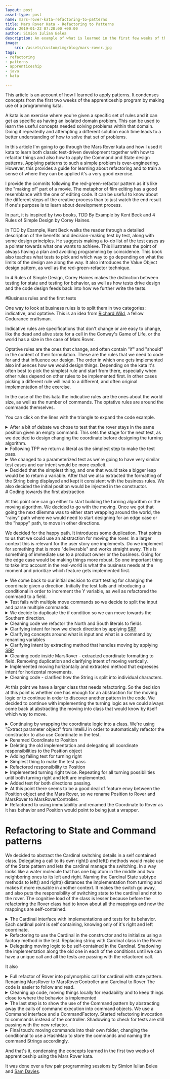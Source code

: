 ```yaml
---
layout: post
asset-type: post
name: mars-rover-kata-refactoring-to-patterns
title: Mars Rover Kata - Refactoring to Patterns
date: 2019-01-22 07:20:00 +00:00
author: Simion Iulian Belea
description: An example of what is learned in the first few weeks of the apprenticeship with the Mars Rover kata.
image: 
    src: /assets/custom/img/blog/mars-rover.jpg
tags: 
- refactoring
- patterns
- apprenticeship
- java
- kata

---
```


This article is an account of how I learned to apply patterns. It condenses concepts from the first two weeks of the apprenticeship program by making use of a programming kata.

A kata is an exercise where you're given a specific set of rules and it can get as specific as having an isolated domain problem. This can be used to learn the useful concepts needed solving problems within that domain. Doing it repeatedly and attempting a different solution each time leads to a better understanding of how to solve that set of problems.

In this article I&#39;m going to go through the Mars Rover kata and how I used it kata to learn both classic test-driven development together with how to refactor things and also how to apply the Command and State design patterns. Applying patterns to such a simple problem is over-engineering. However, this provides a guide for learning about refactoring and to train a sense of where they can be applied it's a very good exercise.

I provide the commits following the red-green-refactor pattern as it&#39;s like the &quot;making of&quot; part of a movie. The metaphor of film editing has a good resemblance with the one of editing code. It can be useful to know about the different steps of the creative process than to just watch the end result if one&#39;s purpose is to learn about development process.

In part, it is inspired by two books, TDD By Example by Kent Beck and 4 Rules of Simple Design by Corey Haines.

In TDD by Example, Kent Beck walks the reader through a detailed description of the benefits and decision-making test by test, along with some design principles. He suggests making a to-do list of the test cases as a pointer towards what one wants to achieve. This illustrates the point of always having a plan and avoiding programming by coincidence. This book also teaches what tests to pick and which way to go depending on what the limits of the design are along the way. It also introduces the Value Object design pattern, as well as the red-green-refactor technique.

In 4 Rules of Simple Design, Corey Haines makes the distinction between testing for state and testing for behavior, as well as how tests drive design and the code design feeds back into how we further write the tests.

#Business rules and the first tests

One way to look at business rules is to split them in two categories: indicative, and optative. This is an idea from [Richard Wild](https://codurance.com/publications/author/richard-wild/), a fellow Codurance craftsman.

Indicative rules are specifications that don&#39;t change or are easy to change, like the dead and alive state for a cell in the Conway&#39;s Game of Life, or the world has a size in the case of Mars Rover.

Optative rules are the ones that change, and often contain &quot;if&quot; and &quot;should&quot; in the content of their formulation. These are the rules that we need to code for and that influence our design. The order in which one gets implemented also influences how we would design things. Depending on the kata it&#39;s often best to pick the simplest rule and start from there, especially when other rules depend on other rules to be implemented first. In other cases picking a different rule will lead to a different, and often original implementation of the exercise.

In the case of the this kata the indicative rules are the ones about the world size, as well as the number of commands. The optative rules are around the commands themselves.

You can click on the lines with the triangle to expand the code example.
<details>
  <summary>After a bit of debate we chose to test that the rover stays in the same position given an empty command. This sets the stage for the next test, as we decided to design changing the coordinate before designing the turning algorithm.
</summary>

```diff

public class MarsRover {
  public MarsRover(int x, int y, String cardinal) {}
  public String execute(String commands) {
    return null;
  }
}
```
```diff

public class MarsRoverShould {
  @Test
  void return_initial_position_of_rover_without_any_command() {
    final String emptyCommand = "";

    assertThat(new MarsRover(1,2,"N").execute(emptyCommand)
    is("1 2 N"));
  }
}
```
</details>

<details>
 <summary>Following TPP we return a literal as the simplest step to make the test pass.</summary>

```diff
  public String execute(String commands) {
-    return null;
+    return "1 2 N";
  }
}
```
</details>

<details>
<summary>We changed to a parameterized test as we&#39;re going to have very similar test cases and our intent would be more explicit.</summary>

```diff

- @Test
-  void return_initial_position_of_rover_without_any_command() {
+  @ParameterizedTest
+  @CsvSource({"1, 2, N, '1 2 N'"})
+  void return_initial_position_of_rover_without_any_command(int initialX, int initialY, String initialCardinal, String expectedCoordinate) {
    final String emptyCommand = "";
-    assertThat(new MarsRover(1,2,"N").execute(emptyCommand), CoreMatchers.is("1 2 N"));
+    assertThat(new MarsRover(initialX, initialY, initialCardinal).execute(emptyCommand), CoreMatchers.is(expectedCoordinate));
  }
```

</details>

<details> <summary>Decided that the simplest thing, and one that would take a bigger leap would be to return a variable. After that we also extracted the formatting of the String being displayed and kept it consistent with the business rules. We also decided the initial position would be injected in the constructor. </summary>

```diff

  @ParameterizedTest
-  @CsvSource({"1, 2, N, '1 2 N'"})
-  void return_initial_position_of_rover_without_any_command(int initialX, int initialY, String initialCardinal, String expectedCoordinate) {
+  @CsvSource({
    "1, 2, N, '1 2 N'",
    "1, 3, N, '1 3 N'"
  })
+  void return_initial_position_of_rover_without_any_command(
    int initialX, int initialY, String initialCardinal,
    String expectedCoordinate) {

    final String emptyCommand = "";
    final MarsRover rover = new MarsRover(initialX, initialY, initialCardinal);

    final String actualCoordinate = rover.execute(emptyCommand);

    assertThat(new MarsRover(initialX, initialY, initialCardinal).execute(emptyCommand), CoreMatchers.is(expectedCoordinate));
    assertThat(actualCoordinate, CoreMatchers.is(expectedCoordinate));
  }

```


```diff
public class MarsRover {
+  private final int x;
+  private final int y;
+  private final String cardinal;
  public MarsRover(int x, int y, String cardinal) {
+    this.x = x;
+    this.y = y;
+    this.cardinal = cardinal;
  }

  public String execute(String commands) {
-    return "1 2 N";
+    return formatCoordinate();
  }

+  private String formatCoordinate() {
+    return String.format("%d %d %s", x, y, cardinal);
  }
}

```
</details>
# Coding towards the first abstraction

At this point one can go either to start building the turning algorithm or the moving algorithm. We decided to go with the moving. Once we got that going the next dilemma was to either start wrapping around the world, the &quot;rainy&quot; path where we would need to start designing for an edge case or the &quot;happy&quot; path, to move in other directions.

We decided for the happy path. It introduces some duplication. That points to us that we could use an abstraction for moving the rover. In a larger context this is relevant for the user story one implements. Do we implement for something that is more &quot;deliverable&quot; and works straight away. This is something of immediate use to a product owner or the business. Going for the edge case would be making things more robust. So one important thing to take into account in the real-world is what the business needs at the moment and prioritize which feature gets implemented first.
<details> <summary>We come back to our initial decision to start testing for changing the coordinate given a direction. Initially the test fails and introducing a conditional in order to increment the Y variable, as well as refactored the command to a field.</summary>

```diff
public String execute(String commands) {
+    if(commands.equals(MOVE_COMMAND))
+         y++;
  return formatCoordinate();
}
```
```diff
+@ParameterizedTest
+  @CsvSource({
+    "1, 2, N, M, '1 3 N'",
+    "1, 3, N, M, '1 4 N'"
+  })
+  public void
+  move(
+    int initialX, int initialY, String initialCardinal,
+    String commands,
+    String expectedCoordinate
+  ) {
+    final MarsRover rover = new MarsRover(initialX, initialY,+ initialCardinal);
+
+    String actualCoordinate = rover.execute(commands);
+
+    assertThat(actualCoordinate, is(expectedCoordinate));
+  }
```
</details>

<details><summary>Test fails with multiple move commands so we decide to split the input and parse multiple commands.</summary>

```diff
@ParameterizedTest
  @CsvSource({
    "1, 2, N, M, '1 3 N'",
+    "1, 3, N, MM, '1 5 N'"
  })
```

```diff
public String execute(String commands) {
-    if(commands.equals(MOVE_COMMAND))
-      y++;
+    String[] individualCommands = commands.split("");

+    for (String command:individualCommands) {
+      if(command.equals(MOVE_COMMAND))
+        y++;
+    }
    return formatCoordinate();
  }
```

</details>

<details> <summary>We decide to duplicate the if condition so we can move towards the Southern direction.</summary>

```diff
@ParameterizedTest
  @CsvSource({
    "1, 2, N, M, '1 3 N'",
    "1, 3, N, MM, '1 5 N'"
+    "1, 3, N, MMMMM, '1 8 N'",
+    "1, 8, S, M, '1 7 S'",
  })
```

```diff
 for (String command:individualCommands) {
      if(command.equals(MOVE_COMMAND))
-        y++;
+        if(cardinal.equals("N"))
+          y++;
+        if(cardinal.equals("S"))
+          y--;
    }
```
</details>

<details>
<summary>Cleaning code
we refactor the North and South literals to fields</summary>

```diff
 for (String command:individualCommands) {
      if(command.equals(MOVE_COMMAND))
-        if(cardinal.equals("N"))
+        if(cardinal.equals(NORTH))
          y++;
-        if(cardinal.equals("S"))
+        if(cardinal.equals(SOUTH))
          y--;
    }
```
</details>

<details><summary>Clarifying intent for how we check direction by applying <a href="https://en.wikipedia.org/wiki/Single_responsibility_principle">SRP</a></summary>

```diff
for(String command:individualCommands) {
      if(command.equals(MOVE_COMMAND))
-        if(cardinal.equals(NORTH))
+        if(facing(NORTH))
          y++;
-        if(cardinal.equals(SOUTH))
+        if(facing(SOUTH))
          y--;
 }
+ private boolean facing(String direction) {
+    return this.cardinal.equals(direction);
+  }
```
</details>

<details><summary>
Clarifying concepts around what is input and what is a command by renaming variables
</summary>

```diff
- public String execute(String commands) {
+ public String execute(String input) {

-    String[] individualCommands = commands.split("");
+    String[] commands = input.split("");

-    for (String command:individualCommands) {
+    for (String command:commands) {
```

</details>

<details><summary>Clarifying intent by extracting method that handles moving by applying <a href="https://en.wikipedia.org/wiki/Single_responsibility_principle">SRP</a>
</summary>

```diff   
  if(isMove(command))
-        if(facing(NORTH))
-          y++;
-        if(facing(SOUTH))
-          y--;
+        move();
```

```diff
+private void move() {
+    if(facing(NORTH))
+      y++;
+    if(facing(SOUTH))
+      y--;
+  }
```
</details>

<details>
<summary>Cleaning code inside MarsRover - extracted coordinate formatting to field. Removing duplication and clarifying intent of moving vertically.</summary>

```diff
public class MarsRover {
+  private final int UP = 1;
+  private final int DOWN = -1;
+  private final String COORDINATE_FORMAT = "%d %d %s";
+  private String MOVE_COMMAND = "M";

public String execute(String input) {
  private void move() {
    if(facing(NORTH))
-      y++;
+      moveVertically(UP);
    if(facing(SOUTH))
-      y--;
+      moveVertically(DOWN);
  }
+  private void moveVertically(int stepSize) {
+    y += stepSize;
+  }
  private String formatCoordinate() {
-    return String.format("%d %d %s", x, y, cardinal);
+    return String.format(COORDINATE_FORMAT, x, y, cardinal);
  }
```
</details>
<details>
<summary>Implemented moving horizontally and extracted method that expresses intent for horizontal movements.</summary>

```diff
...
+  private final String EAST = "E";
+  private final int RIGHT = 1;
...
+ if(facing(EAST))
+      moveHorizontally(RIGHT);
...
+  private void moveHorizontally(int stepSize) {
+    x += stepSize;
+  }
```
</details>

<details>
<summary>Cleaning code - clarified how the String is split into individual characters.</summary>

```diff
+private final String INTO_CHARACTERS = "";
...
- for (String command:commands) {
+ for (String command : commandsFrom(input)) {

+  private String[] commandsFrom(String input) {
+    return input.split(INTO_CHARACTERS);
+  }  
```
</details>  
  
At this point we have a larger class that needs refactoring. So the decision at this point is whether one has enough for an abstraction for the moving logic or to continue in order to discover another pattern in the code. We decided to continue with implementing the turning logic as we could always come back at abstracting the moving into class that would know by itself which way to move.
<details>
<summary>Continuing by wrapping the coordinate logic into a class. We're using "Extract parameter object" from IntelliJ in order to automatically refactor the constructor to also use Coordinate in the test.</summary>

```diff
+class Coordinate {
+  private final int x;
+  private final int y;
+  private final String cardinal;
+
+  Coordinate(int x, int y, String cardinal) {
+    this.x = x;
+    this.y = y;
+    this.cardinal = cardinal;
+  }
+
+  public int X() {
+    return x;
+  }
+
+  public int Y() {
+    return y;
+  }
+
+  public String cardinal() {
+    return cardinal;
+  }
+}
```
```diff
-  public MarsRover(int x, int y, String cardinal) {
-    this.x = x;
-    this.y = y;
-    this.cardinal = cardinal;
+  public MarsRover(Coordinate coordinate) {
+    this.x = coordinate.X();
+    this.y = coordinate.Y();
+    this.cardinal = coordinate.cardinal();
+    this.coordinate = coordinate;
+  }
```
```diff
-    final MarsRover rover = new MarsRover(initialX, initialY, initialCardinal);
+    final MarsRover rover = new MarsRover(new Coordinate(initialX, initialY, initialCardinal));
```
</details>

<details>
<summary>Renamed Coordinate to Position</summary>

```diff
-class Coordinate {
+class Position {
```
</details>

<details>
<summary>Deleting the old implementation and delegating all coordinate responsibilities to the Position object</summary>

```diff

- private int x;
- private int y;
- private String cardinal;
  private Position position;


  private void moveVertically(int stepSize) {
-    position = new Position(x(), position.y()+stepSize, cardinal);
+    position = new Position(x(), position.y()+stepSize, position.cardinal());
  }
  private void moveHorizontally(int stepSize) {
-    position = new Position(position.x()+stepSize, position.y(), cardinal);
+    position = new Position(position.x()+stepSize, position.y(), position.cardinal());
  }
```
</details>

<details>
<summary>Adding failing test for turning right</summary>

```diff
+ @ParameterizedTest
+ @CsvSource({
+   "N, R, E",
+ })
+ void turn(
+   String initialCardinal,
+   String commands,
+   String expectedCardinal) {
+
+  final Position initialPosition = new Position(1, 1, initialCardinal);
+    final MarsRover rover = new MarsRover(initialPosition);

+  final String actualPosition = rover.execute(commands);

+  final String expectedPosition = "1 1 " + expectedCardinal;

+  assertThat(actualPosition, is(expectedPosition));
+}
```
</details>
<details>
<summary>Simplest thing to make the test pass</summary>

```diff
    for (String command : commandsFrom(input)) {
      if(isMove(command))
        move();
+      if(command.equals("R"))
+        position = new Position(position.x(), position.y(), "E");
    }
```
</details>

<details>
<summary>Refactored responsibility to Position</summary>


```diff
class MarsRover{
...
  if(command.equals("R"))
-        position = new Position(position.x(), position.y(), "E");
+        position = position.turn();
```

```diff
class Position{
...
+ public Position turn() {
+    return new Position(x, y, "E");
+ }

```

</details>
<details>
<summary>Implemented turning right twice. Repeating for all turning possibilities until both turning right and left are implemented.</summary>

```diff
Adding to the test

 @CsvSource({
    "N, R, E",
+    "N, RR, S",
  })
```

```diff
  public Position turn() {
-    return new Position(x, y, "E");
+    if(cardinal.equals("N"))
+        return new Position(x, y, "E");
+    return new Position(x,y,"S");
  }
```
</details>

<details>
<summary>Added test for both directions passing.</summary>

```diff
+  @ParameterizedTest
+  @CsvSource({
+    "1, 2, N, LMLMLMLMM, '1 3 N'",
+  })
+  public void
+  move_and_turn(
+    int initialX, int initialY, String initialCardinal,
+    String commands,
+    String expectedCoordinate
+  ) {
+    final Position initialPosition = new Position(initialX, initialY, initialCardinal);
+    final MarsRover rover = new MarsRover(initialPosition);
+
+    String actualCoordinate = rover.execute(commands);
+
+    assertThat(actualCoordinate, is(expectedCoordinate));
+  }
```

</details>

<details>
<summary>At this point there seems to be a good deal of feature envy between the Position object and the Mars Rover, so we rename Position to Rover and MarsRover to MarsRoverController.
</summary>

```diff
-public class MarsRover {
+public class MarsRoverController {
...
-class Position {
+class Rover {
```
</details>

<details><summary>Refactored to using immutability and renamed the Coordinate to Rover as it has behavior and Position would point to being just a wrapper.</summary>

```diff

class Rover {
-  private int x;
-  private int y;
-  private String cardinal;
+  private final int x;
+  private final int y;
+  private final String cardinal;
...

Rover move() {
    if(facing(SOUTH))
      return moveVertically(DOWN);
    if(facing(EAST))
-      moveHorizontally(RIGHT);
+      return moveHorizontally(RIGHT);
    if(facing(WEST))
-      moveHorizontally(LEFT);
+      return moveHorizontally(LEFT);
    return this;
}
...

  private Rover moveVertically(int stepSize) {
-    return new Rover(x, y+=stepSize, cardinal);
+    return new Rover(x, y + stepSize, cardinal);
  }

-  private void moveHorizontally(int stepSize) {
-    x+=stepSize;
+  private Rover moveHorizontally(int stepSize) {
+    return new Rover(x + stepSize, y, cardinal);
  }

```
</details>

# Refactoring to State and Command patterns
We decided to abstract the Cardinal switching details in a self contained class. Delegating a call to its own right() and left() methods would make use of the State pattern and lets the cardinal manage the switching. In a way looks like a water molecule that has one big atom in the middle and two neighboring ones to its left and right. Naming the Cardinal State subtype methods to left() and right() distances the implementation from turning and makes it more reusable in another context. It makes the switch go away, and also puts the responsibility of switching state to the cardinal and not to the rover. The cognitive load of the class is lesser because before the refactoring the Rover class had to know about all the mappings and now the mappings are self-contained.

<details><summary>The Cardinal interface with implementations and tests for its behavior. Each cardinal point is self containing, knowing only of it's right and left coordinate.</summary>

```diff
+public interface Cardinal {
+  public Cardinal left();
+  public Cardinal right();
+  public String name();
+}
```
```diff
+public class North implements Cardinal{
+  private String name = "N";
+  public Cardinal left() { return new West();}
+  public Cardinal right() { return new East();}
+}
+public class South implements Cardinal{
+  private String name = "S";
+  public Cardinal left() { return new East();}
+  public Cardinal right() { return new West();}
+}
+public class East implements Cardinal{
+  private String name = "E";
+  public Cardinal left() { return new North();}
+  public Cardinal right() { return new South();}
+}
+public class West implements Cardinal{
+  private String name = "W";
+  public Cardinal left() { return new South();}
+  public Cardinal right() { return new North();}
+}
```

```diff
+public class EastCardinalShould {
+  @Test
+  void be_facing_south_when_turned_right() {
+    final Cardinal actual = new East().right();
+    assertThat(actual, is(new South()));
+  }
+  @Test
+  void be_facing_north_when_turned_left() {
+    final Cardinal actual = new East().left();
+    assertThat(actual, is(new North()));
+  }
+  @Test
+  void give_cardinal_name() {
+    final String actual = new East().name();
+    assertThat(actual, is("E"));
+  }
+}
+public class NorthCardinalShould {
+  @Test
+  void be_facing_east_when_turned_right() {
+    final Cardinal actual = new North().right();
+    final Cardinal expected = new East();
+    assertThat(actual, is(expected));
+  }
+  @Test
+  void be_facing_west_when_turned_left() {
+    final Cardinal actual = new North().left();
+    final Cardinal expected = new West();
+    assertThat(actual, is(expected));
+  }
+  @Test
+  void give_cardinal_name() {
+    final String actual = new North().name();
+    assertThat(actual, is("N"));
+  }
+}
+public class SouthCardinalShould {
+  @Test
+  void be_facing_east_when_turned_right() {
+    final Cardinal actual = new South().right();
+    assertThat(actual, is(new West()));
+  }
+  @Test
+  void be_facing_west_when_turned_left() {
+    final Cardinal actual = new South().left();
+    assertThat(actual, is(new East()));
+  }
+  @Test
+  void give_cardinal_name() {
+    final String actual = new South().name();
+    assertThat(actual, is("S"));
+  }
+}
+public class WestCardinalShould {
+  @Test
+  void be_facing_north_when_turned_right() {
+    final Cardinal actual = new West().right();
+    assertThat(actual, is(new North()));
+  }
+  @Test
+  void be_facing_south_when_turned_left() {
+    final Cardinal actual = new West().left();
+    assertThat(actual, is(new South()));
+  }
+  @Test
+  void give_cardinal_name() {
+    final String actual = new West().name();
+    assertThat(actual, is("W"));
+  }
+}
```
</details>

<details><summary>Refactoring to use the Cardinal in the constructor and to initialize using a factory method in the test. Replacing string with Cardinal class in the Rover</summary>

```diff
-  Rover(int x, int y, String cardinal) {
+  Rover(int x, int y, Cardinal cardinal) {
```

```diff
MarsRoverShould
...
-    final Rover initialRover = new Rover(initialX, initialY, initialCardinal);
+    final Rover initialRover = new Rover(initialX, initialY, cardinalFor(initialCardinal));
...

+  Cardinal cardinalFor(String cardinal) {
+    if (cardinal.equals("N"))
+      return new North();
+    if (cardinal.equals("E"))
+      return new East();
+    if (cardinal.equals("S"))
+      return new South();
+    return new West();
+  }

```

</details>

<details><summary>Delegating moving logic to be self-contained in the Cardinal. Shadowing the implementation along the old one in each of the conditions until we can have a unique call and all the tests are passing with the refactored call.</summary>

```diff
public interface Cardinal {
  Cardinal left();
  Cardinal right();
+  Rover move(int x, int y);
  String name();
}
```
```diff
public class North implements Cardinal {
  private final int stepSize = 1;
  private String name = "N";
...
+  @Override
+  public Rover move(int x, int y) {
+    return new Rover(x, y + stepSize, this);
+  }
```

```diff
public class Rover {
  ...
  if(facing(NORTH))
-      return moveVertically(UP);
+      return cardinal.move(x,y);
```
</details>

It also 

<details><summary>Full refactor of Rover into polymorphic call for cardinal with state pattern. Renaming MarsRover to MarsRoverController and Cardinal to Rover The code is easier to follow and read.</summary>

```diff
-public MarsRover(Cardinal cardinal) {
+public MarsRoverController(Rover rover) {

-public Cardinal
+public Rover

-public class East extends Cardinal {
+public class RoverFacingEast extends Rover {

-public class North extends Cardinal {
+public class RoverFacingNorth extends Rover {

-public class West extends Cardinal {
+public class RoverFacingWest extends Rover {

-public class South extends Cardinal {
+public class RoverFacingSouth extends Rover {

```

</details>

<details><summary>Cleaning up code, moving things locally for readability and to keep things close to where the behavior is implemented</summary>

```diff
public class MarsRoverController {
-  private final String MOVE_COMMAND = "M";
-  private final String RIGHT_COMMAND = "R";
-  private final String LEFT_COMMAND = "L";
-  private final String INTO_CHARACTERS = "";
...
  private boolean isTurnLeft(String command) {
+    String LEFT_COMMAND = "L";
    return command.equals(LEFT_COMMAND);
  }
  private boolean isTurnRight(String command) {
+    String RIGHT_COMMAND = "R";
    return command.equals(RIGHT_COMMAND);
  }
  private boolean isMove(String command) {
+    String MOVE_COMMAND = "M";
    return command.equals(MOVE_COMMAND);
  }
  private String[] commandsFrom(String input) {
+    String INTO_CHARACTERS = "";
    return input.split(INTO_CHARACTERS);
  }
```

</details>

<details><summary>The last step is to show the use of the Command pattern by abstracting away the calls of command execution into command objects. We use a Command interface and a CommandFactory. Started refactoring invocation to commands instead of the controller. Shadowing to check for tests are still passing with the new refactor.</summary>

```diff
interface Command {
  Rover execute();
}
```

```diff
public class CommandFactory {
  private Rover rover;
  public CommandFactory(Rover rover) {
    this.rover = rover;
  }
  public Command commandFrom(String command) {
    if(command.equals("M")) {
      return new MoveCommand(rover);
    }
    if(command.equals("R")) {
      return new TurnRightCommand(rover);
    }
    throw new UnsupportedOperationException();
  }
}
```

```diff
public class MarsRoverController {
  private Rover rover;
  public MarsRoverController(Rover rover) {
    this.rover = rover;
  }
  public String execute(String input) {
    for (String command : commandsFrom(input)) {
-      if(isMove(command))      rover = rover.move();
+      if(isTurnRight(command)) rover = rover.right();
      if(isMove(command))
      {
//        rover = rover.move();
+        rover = new CommandFactory(rover).commandFrom(command).execute();
      }
+      if(isTurnRight(command)) {
+        rover = new CommandFactory(rover).commandFrom(command).execute();
+      }
      if(isTurnLeft(command))  rover = rover.left();
    }
    return rover.formatPosition();
```

</details>

<details><summary>Final touch: moving commands into their own folder, changing the conditional to use a HashMap to store the commands and naming the command Strings accordingly.</summary>

```diff
public class CommandFactory {
+  private static final String MOVE = "M";
+  private static final String LEFT = "L";
+  private static final String RIGHT = "R";
+  private static final String EMPTY = "";
+  private Map<String, Command> commands;

  public CommandFactory(Rover rover) {
+   initializeCommands(rover);
  }
  public Command commandFrom(String command) {
-    if(command.equals("M")) {
-      return new MoveCommand(rover);
-    }
-    if(command.equals("R")) {
-      return new TurnRightCommand(rover);
-    }
-    throw new UnsupportedOperationException();
+   return commands.get(command);
  }


+  private void initializeCommands(Rover rover) {
+    commands = new HashMap<String,Command>(){{
+      put(MOVE, new MoveCommand(rover));
+      put(LEFT, new TurnLeftCommand(rover));
+      put(RIGHT, new TurnRightCommand(rover));
+      put(EMPTY, new EmptyCommand(rover));
+    }};
  }

```
</details>

And that&#39;s it, condensing the concepts learned in the first two weeks of apprenticeship using the Mars Rover kata.

It was done over a few pair programming sessions by Simion Iulian Belea and [Sam Davies](https://codurance.com/publications/author/sam-davies/).